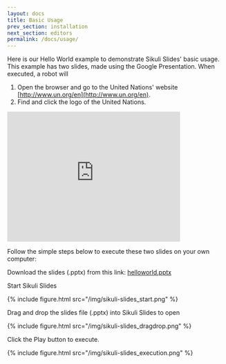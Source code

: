 ```yaml
---
layout: docs
title: Basic Usage
prev_section: installation
next_section: editors
permalink: /docs/usage/
---
```


Here is our Hello World example to demonstrate Sikuli Slides' basic usage.
This example has two slides, made using the Google Presentation. When executed, a robot will
1. Open the browser and go to the United Nations' website [http://www.un.org/en](http://www.un.org/en).
2. Find and click the logo of the United Nations.

<iframe src="https://docs.google.com/presentation/d/1w48gExh5oLIT0J8xYXR1RxpqTrZTXJC8OR4UXxShTQ8/embed?start=false&amp;loop=false&amp;delayms=3000" frameborder="0" width="400" height="300" allowfullscreen="true" mozallowfullscreen="true" webkitallowfullscreen="true">
</iframe>


Follow the simple steps below to execute these two slides on your own computer:

Download the slides (.pptx) from this link: [helloworld.pptx](https://docs.google.com/feeds/download/presentations/Export?id=1w48gExh5oLIT0J8xYXR1RxpqTrZTXJC8OR4UXxShTQ8&&exportFormat=pptx)

Start Sikuli Slides

{% include figure.html src="/img/sikuli-slides_start.png" %}

Drag and drop the slides file (.pptx) into Sikuli Slides to open

{% include figure.html src="/img/sikuli-slides_dragdrop.png" %}

Click the Play button to execute.

{% include figure.html src="/img/sikuli-slides_execution.png" %}

